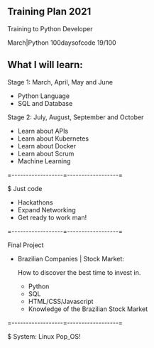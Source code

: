 ## Training Plan 2021

Training to Python Developer

March|Python 100daysofcode 19/100


## What I will learn:

Stage 1: March, April, May and June

* Python Language
* SQL and Database

Stage 2: July, August, September and October

* Learn about APIs
* Learn about Kubernetes
* Learn about Docker
* Learn about Scrum
* Machine Learning

=------------------=------------------=

$ Just code

- Hackathons
- Expand Networking
- Get ready to work man!

=------------------=------------------=

Final Project

* Brazilian Companies | Stock Market:
  
  How to discover the best time to invest in.
    * Python
    * SQL
    * HTML/CSS/Javascript
    * Knowledge of the Brazilian Stock Market
  
=------------------=------------------=

$ System: Linux Pop_OS!
